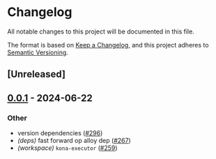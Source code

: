 # Changelog
All notable changes to this project will be documented in this file.

The format is based on [Keep a Changelog](https://keepachangelog.com/en/1.0.0/),
and this project adheres to [Semantic Versioning](https://semver.org/spec/v2.0.0.html).

## [Unreleased]

## [0.0.1](https://github.com/ethereum-optimism/kona/releases/tag/kona-executor-v0.0.1) - 2024-06-22

### Other
- version dependencies ([#296](https://github.com/ethereum-optimism/kona/pull/296))
- *(deps)* fast forward op alloy dep ([#267](https://github.com/ethereum-optimism/kona/pull/267))
- *(workspace)* `kona-executor` ([#259](https://github.com/ethereum-optimism/kona/pull/259))
